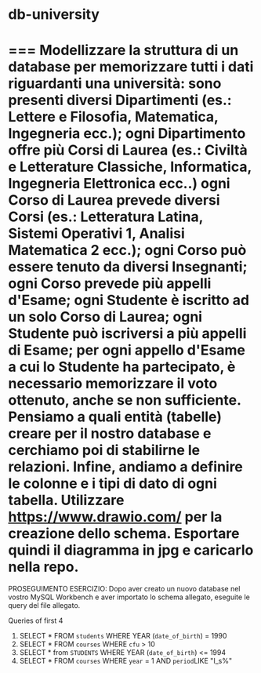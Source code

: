 # db-university
===
Modellizzare la struttura di un database per memorizzare tutti i dati riguardanti una università:
sono presenti diversi Dipartimenti (es.: Lettere e Filosofia, Matematica, Ingegneria ecc.);
ogni Dipartimento offre più Corsi di Laurea (es.: Civiltà e Letterature Classiche, Informatica, Ingegneria Elettronica ecc..)
ogni Corso di Laurea prevede diversi Corsi (es.: Letteratura Latina, Sistemi Operativi 1, Analisi Matematica 2 ecc.);
ogni Corso può essere tenuto da diversi Insegnanti;
ogni Corso prevede più appelli d'Esame;
ogni Studente è iscritto ad un solo Corso di Laurea;
ogni Studente può iscriversi a più appelli di Esame;
per ogni appello d'Esame a cui lo Studente ha partecipato, è necessario memorizzare il voto ottenuto, anche se non sufficiente.
Pensiamo a quali entità (tabelle) creare per il nostro database e cerchiamo poi di stabilirne le relazioni. Infine, andiamo a definire le colonne e i tipi di dato di ogni tabella.
Utilizzare https://www.drawio.com/ per la creazione dello schema.
Esportare quindi il diagramma in jpg e caricarlo nella repo.
===
PROSEGUIMENTO ESERCIZIO:
Dopo aver creato un nuovo database nel vostro MySQL Workbench e aver importato lo schema allegato, eseguite le query del file allegato.

Queries of first 4 
1)   SELECT * FROM `students` WHERE YEAR (`date_of_birth`) = 1990
2)   SELECT * FROM `courses` WHERE `cfu` > 10
3)   SELECT * from `STUDENTS` WHERE YEAR (`date_of_birth`) <= 1994
4)   SELECT * FROM `courses` WHERE `year` = 1 AND `period`LIKE "I_s%"
